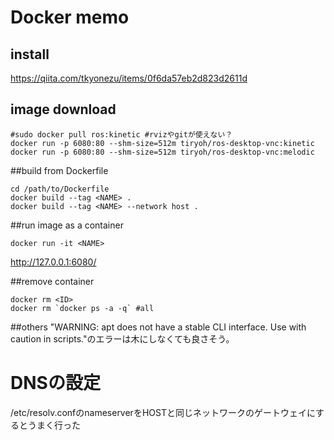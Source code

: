 # Docker memo

## install
https://qiita.com/tkyonezu/items/0f6da57eb2d823d2611d


## image download
```
#sudo docker pull ros:kinetic #rvizやgitが使えない？
docker run -p 6080:80 --shm-size=512m tiryoh/ros-desktop-vnc:kinetic
docker run -p 6080:80 --shm-size=512m tiryoh/ros-desktop-vnc:melodic
```

##build from Dockerfile
```
cd /path/to/Dockerfile
docker build --tag <NAME> .
docker build --tag <NAME> --network host .
```

##run image as a container
```
docker run -it <NAME>
```

http://127.0.0.1:6080/

##remove container
```
docker rm <ID>
docker rm `docker ps -a -q` #all
```

##others
"WARNING: apt does not have a stable CLI interface. Use with caution in scripts."のエラーは木にしなくても良さそう。


# DNSの設定
/etc/resolv.confのnameserverをHOSTと同じネットワークのゲートウェイにするとうまく行った



